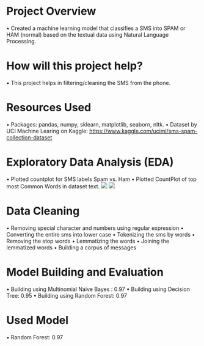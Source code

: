 # Project Overview
• Created a machine learning model that classifies a SMS into SPAM or HAM (normal) based on the textual data using Natural Language Processing.

# How will this project help?
• This project helps in filtering/cleaning the SMS from the phone.

# Resources Used
• Packages: pandas, numpy, sklearn, matplotlib, seaborn, nltk.
• Dataset by UCI Machine Learing on Kaggle: https://www.kaggle.com/uciml/sms-spam-collection-dataset

# Exploratory Data Analysis (EDA)
• Plotted countplot for SMS labels Spam vs. Ham
• Plotted CountPlot of top most Common Words in dataset text.
![](Photos/AdminPage.png)
![](Photos/AdminPage.png)

# Data Cleaning
• Removing special character and numbers using regular expression
• Converting the entire sms into lower case
• Tokenizing the sms by words
• Removing the stop words
• Lemmatizing the words
• Joining the lemmatized words
• Building a corpus of messages

# Model Building and Evaluation
• Building using Multinomial Naive Bayes : 0.97
• Building using Decision Tree:  0.95
• Building using Random Forest: 0.97

# Used Model 
• Random Forest: 0.97
